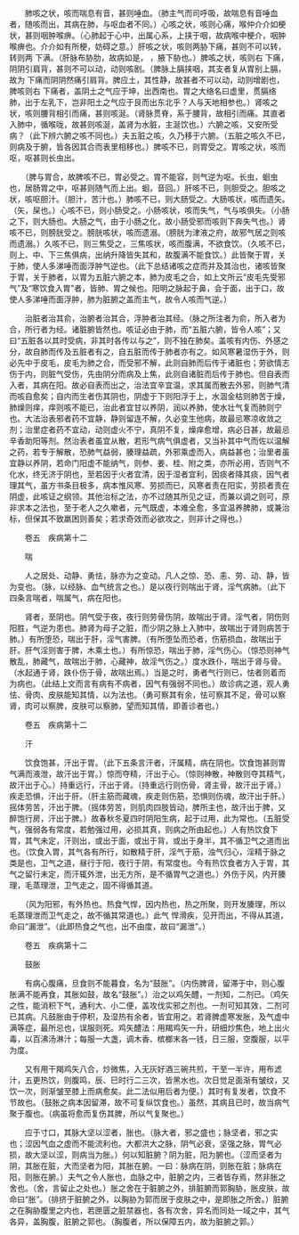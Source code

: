 <!-- { "loadSidebar": true } -->
　　肺咳之状，咳而喘息有音，甚则唾血。（肺主气而司呼吸，故喘息有音唾血者，随咳而出，其病在肺，与呕血者不同。）心咳之状，咳则心痛，喉仲介介如梗状，甚则咽肿喉痹。（心肺起于心中，出属心系，上挟于咽，故病喉中梗介，咽肿喉痹也。介介如有所梗，妨碍之意。）肝咳之状，咳则两胁下痛，甚则不可以转，转则两 下满。（肝脉布胁肋，故病如是， ，腋下胁也。）脾咳之状，咳则右 下痛，阴阴引肩背，甚则不可以动，动则咳剧。（脾脉上膈挟咽，其支者复从胃别上膈，故为 下痛而阴阴然痛引肩背。脾应土，其性静，故甚者不可以动，动则增剧也，脾咳则右 下痛者，盖阴土之气应于坤，出西南也。胃之大络名曰虚里，贯膈络肺，出于左乳下，岂非阳土之气应于艮而出东北乎？人与天地相参也。）肾咳之状，咳则腰背相引而痛，甚则咳涎。（肾脉贯脊，系于腰背，故相引而痛。其直者入肺中，循喉咙，故甚则咳涎，盖肾为水脏，主涎饮也。）六腑之咳，又安所受病？（此下辨六腑之咳不同也。）夫五脏之咳，久乃移于六腑。（五脏之咳久不已，则病及于腑，皆各因其合而表里相移也。）脾咳不已，则胃受之。胃咳之状，咳而呕，呕甚则长虫出。

　　（脾与胃合，故脾咳不已，胃必受之。胃不能容，则气逆为呕。长虫，蛔虫也，居肠胃之中，呕甚则随气而上出。蛔，音回。）肝咳不已，则胆受之。胆咳之状，咳呕胆汁。（胆汁，苦汁也。）肺咳不已，则大肠受之。大肠咳状，咳而遗矢。（矢，屎也。）心咳不已，则小肠受之。小肠咳状，咳而失气，气与咳俱失。（小肠之下，则大肠也。大肠之气，由于小肠之化，故小肠受邪而咳则下奔失气也。）肾咳不已，则膀胱受之。膀胱咳状，咳而遗溺。（膀胱为津液之府，故邪气居之则咳而遗溺。）久咳不已，则三焦受之，三焦咳状，咳而腹满，不欲食饮。（久咳不已，则上、中、下三焦俱病，出纳升降皆失其和，故腹满不能食饮。）此皆聚于胃，关于肺，使人多涕唾而面浮肿气逆也。（此下总结诸咳之症而并及其治也，诸咳皆聚于胃，关于肺者，以胃为五脏六腑之本，肺为皮毛之合，如上文所云“皮毛先受邪气”及“寒饮食入胃”者，皆肺、胃之候也。阳明之脉起于鼻，会于面，出于口，故使人多涕唾而面浮肿，肺为脏腑之盖而主气，故令人咳而气逆。）

　　治脏者治其俞，治腑者治其合，浮肿者治其经。（脉之所注者为俞，所入者为合，所行者为经。诸脏腑皆然也。咳证必由于肺，而“五脏六腑，皆令人咳”；又曰“五脏各以其时受病，非其时各传以与之”，则不独在肺矣。盖咳有内伤、外感之分，故自肺而传及五脏者有之，自五脏而传于肺者亦有之。如风寒暑湿伤于外，则必先中于皮毛，皮毛为肺之合，而受邪不解，此则自肺而后传于诸脏也；劳欲情志伤于内，则脏气受伤，先由阴分而病及上焦，此则自诸脏而后传于肺也。但自表而入者，其病在阳。故必自表而出之，治法宜辛宜温，求其属而散去外邪，则肺气清而咳自愈矣；自内而生者伤其阴也，阴虚于下则阳浮于上，水涸金枯则肺苦于燥，肺燥则痒，痒则咳不能已，治此者宜甘以养阴，润以养肺，使水壮气复而肺则宁也。大法治表邪者药不宜静，静则留连不解，久必变生他病，故最忌寒凉收敛之剂；治里症者药不宜动，动则虚火不宁，真阴不复，燥痒愈增，病必日甚，故最忌辛香助阳等剂。然治表者虽宜从散，若形气病气俱虚者，又当补其中气而佐以温解之药，若专于解散，恐肺气益弱，腠理益疏，外邪乘虚而入，病益甚也；治里者虽宜静以养阴，若命门阳虚不能纳气，则参、姜、桂、附之类，亦所必用，否则气不化水，终无济于阴也，至若因于火者宜清，因于湿者宜利，因痰者降其痰，因气者理其气，虽方书条目极多，病本惟风寒、劳损而已，风寒者责在阳实，劳损者责在阴虚，此咳证之纲领。其他治标之法，亦不过随其所见之证，而兼以调之则可，原非求本之法也，至于老人之久嗽者，元气既虚，本难全愈，多宜温养脾肺，或兼治标，但保其不致羸困则善矣；若求奇效而必欲攻之，则非计之得也。）

　　卷五　疾病第十二

　　喘

　　人之居处、动静、勇怯，脉亦为之变动。凡人之惊、恐、恚、劳、动、静，皆为变也。（脉，以经脉、血气统言之也。）是以夜行则喘出于肾，淫气病肺。（此下四条言喘者，喘属气，病在阳也。

　　肾者，至阴也。阴气受于夜，夜行则劳骨伤阴，故喘出于肾。淫气者，阴伤则阳胜，气逆为患也。肺肾为母子之脏，而少阴之脉上入肺中，故喘出于肾则病苦于肺。）有所堕恐，喘出于肝，淫气害脾。（有所堕坠而恐者，伤筋损血，故喘出于肝。肝气淫则害于脾，木乘土也。）有所惊恐，喘出于肺，淫气伤心。（惊恐则神气散乱，肺藏气，故喘出于肺，心藏神，故淫气伤之。）度水跌仆，喘出于肾与骨。（水起通于肾，跌仆伤于骨，故喘出焉。）当是之时，勇者气行则已，怯者则着而为病也。（此结上文而言有病有不病者，因气有强弱不同也。）故诊病之道，观人勇怯、骨肉、皮肤能知其情，以为法也。（勇可察其有余，怯可察其不足，骨可以察肾，肉可以察脾，皮肤可以察肺，望而知其情，即善诊者也。）

　　卷五　疾病第十二

　　汗

　　饮食饱甚，汗出于胃。（此下五条言汗者，汗属精，病在阴也。饮食饱甚则胃气满而液泄，故汗出于胃。）惊而夺精，汗出于心。（惊则神散，神散则夺其精气，故汗出于心。）持重远行，汗出于肾。（持重远行则伤骨，肾主骨，故汗出于肾。）疾走恐惧，汗出于肝。（肝主筋而藏魂，疾走则伤筋，恐惧则伤魂，故汗出于肝。）摇体劳苦，汗出于脾。（摇体劳苦，则肌肉四肢皆动，脾所主也，故汗出于脾，又醉饱行房，汗出于脾。）故春秋冬夏四时阴阳生病，起于过用，此为常也。（五脏受气，强弱各有常度，若勉强过用，必损其真，则病之所由起也。）人有热饮食下胃，其气未定，汗则出，或出于面，或出于背，或出于身半，其不循卫气之道而出也。（饮食入胃，其气各有所行，如散精于肝，淫气于筋，浊气归心，淫精于脉之类是也，卫气之道，昼行于阳，夜行于阴，有常度也。今有热饮食者方入于胃，其气之留行未定，而汗辄外泄，出无方所，是不循胃气之道也。）外伤于风，内开腠理，毛蒸理泄，卫气走之，固不得循其道。

　　（风为阳邪，有外热也。热食气悍，因内热也，热之所聚，则开发腠理，所以毛蒸理泄而卫气走之，故不循其常道也。）此气 悍滑疾，见开而出，不得从其道，命曰“漏泄”。（此即热食之气也，出不由度，故曰“漏泄”。）

　　卷五　疾病第十二

　　鼓胀

　　有病心腹痛，旦食则不能暮食，名为“鼓胀”。（内伤脾肾，留滞于中，则心腹胀满不能再食，其胀如鼓，故名“鼓胀”。）治之以鸡矢醴，一剂知，二剂已。（鸡矢之性，能消积下气，通利大、小二便，盖攻伐实邪之剂也。一剂可知其效，二剂可已其病。凡鼓胀由于停积，及湿热有余者，皆宜用之。若肾脾虚寒发胀，及气虚中满等症，最所忌也，误服则死。鸡矢醴法：用羯鸡矢一升，研细炒焦色，地上出火毒，以百沸汤淋汁；每服一大盏，调木香、槟榔末各一钱，日三服，空腹服，以平为度。

　　又有用干羯鸡矢八合，炒微焦，入无灰好酒三碗共煎，干至一半许，用布滤汁，五更热饮，则腹鸣，辰、巳时行二三次，皆黑水也。次日觉足面渐有皱纹，又饮一次，则渐皱至膝上而病愈矣。此二法似用后者为便。）其时有复发者，饮食不节故也。（鼓胀之病本因留滞，故不可复纵饮食也。）虽然，其病且已时，故当病气聚于腹也。（病虽将愈而复伤其脾，所以气复聚也。）

　　应于寸口，其脉大坚以涩者，胀也。（脉大者，邪之盛也；脉坚者，邪之实也；涩因气血之虚而不能流利也。大都洪大之脉，阴气必衰，坚强之脉，胃气必损，故大坚以涩，则病当为胀。）何以知脏腑？阴为脏，阳为腑也。（涩而坚者为阴，其胀在脏，大而坚者为阳，其胀在腑。一曰：脉病在阴，则胀在脏；脉病在阳，则胀在腑。）夫气之令人胀也，血脉之中，脏腑之内，三者皆存焉，然非胀之舍也。（舍，言留止之处也。）胀之舍在于脏腑之外，排脏腑而郭胸胁，胀皮肤，故命曰“胀”。（排挤于脏腑之外，以胸胁为郭而居于皮肤之中，是即胀之所舍。）脏腑之在胸胁腹里之内也，若匣匮之脏禁器也，各有次舍，异名而同处一域之中，其气各异，盖胸腹，脏腑之郭也。（胸腹者，所以保障五内，故为脏腑之郭。）

